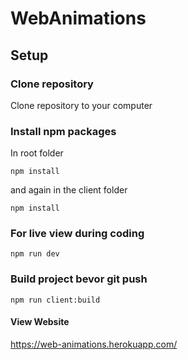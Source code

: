 # WebAnimations

## Setup

### Clone repository

Clone repository to your computer


### Install npm packages
In root folder
```
npm install
```
and again in the client folder
```
npm install
```
### For live view during coding

```
npm run dev
```

### Build project bevor git push

```
npm run client:build
```

#### View Website

https://web-animations.herokuapp.com/
